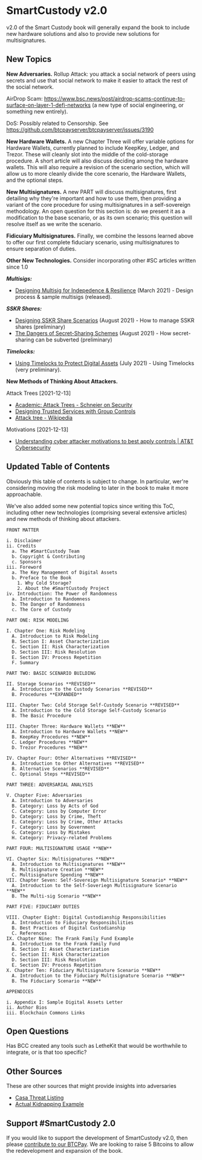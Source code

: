 # SmartCustody v2.0

v2.0 of the Smart Custody book will generally expand the book to include new hardware solutions and also to provide new solutions for multisignatures.

## New Topics

**New Adversaries.** Rollup Attack: you attack a social network of peers using secrets and use that social network to make it easier to attack the rest of the social network.

AirDrop Scam: https://www.bsc.news/post/airdrop-scams-continue-to-surface-on-layer-1-defi-networks (a new type of social engineering, or something new entirely).

DoS: Possibly related to Censorship. See https://github.com/btcpayserver/btcpayserver/issues/3190

**New Hardware Wallets.** A new Chapter Three will offer variable options for Hardware Wallets, currently planned to include KeepKey, Ledger, and Trezor. These will cleanly slot into the middle of the cold-storage procedure. A short article will also discuss deciding among the hardware wallets. This will also require a revision of the scenario section, which will allow us to more cleanly divide the core scenario, the Hardware Wallets, and the optional steps.

**New Multisignatures.** A new PART will discuss multisignatures, first detailing why they're important and how to use them, then providing a variant of the core procedure for using multisignatures in a self-sovereign methodology. An open question for this section is: do we present it as a modification to the base scenario, or as its own scenario; this question will resolve itself as we write the scenario.

**Fidicuiary Multisignatures.** Finally, we combine the lessons learned above to offer our first complete fiduciary scenario, using multisignatures to ensure separation of duties.

**Other New Technologies.** Consider incorporating other #SC articles written since 1.0

***Multisigs:***
* [Designing Multisig for Indepedence & Resilience](https://github.com/BlockchainCommons/SmartCustody/blob/master/Docs/Multisig.md) (March 2021) - Design process & sample multisigs (released).

***SSKR Shares:***
* [Designing SSKR Share Scenarios](https://github.com/BlockchainCommons/SmartCustody/blob/master/Docs/SSKR-Sharing.md) (August 2021) - How to manage SSKR shares (preliminary)
* [The Dangers of Secret-Sharing Schemes](https://github.com/BlockchainCommons/SmartCustody/blob/master/Docs/SSKR-Dangers.md) (August 2021) - How secret-sharing can be subverted (preliminary)

***Timelocks:***
* [Using Timelocks to Protect Digital Assets](https://github.com/BlockchainCommons/SmartCustody/blob/master/Docs/Timelocks.md) (July 2021) - Using Timelocks (very preliminary).


**New Methods of Thinking About Attackers.**

Attack Trees [2021-12-13]
- [Academic: Attack Trees - Schneier on Security](https://www.schneier.com/academic/archives/1999/12/attack_trees.html)
- [Designing Trusted Services with Group Controls](https://www.fon.hum.uva.nl/rob/Courses/InformationInSpeech/CDROM/Literature/LOTwinterschool2006/szabo.best.vwh.net/groupcontrols.html)
- [Attack tree - Wikipedia](https://en.wikipedia.org/wiki/Attack_tree)

Motivations [2021-12-13]
- [Understanding cyber attacker motivations to best apply controls | AT&T Cybersecurity](https://cybersecurity.att.com/blogs/security-essentials/understanding-cyber-attacker-motivations-to-best-apply-controls)

## Updated Table of Contents

Obviously this table of contents is subject to change. In particular, wer're considering moving the risk modeling to later in the book to make it more approachable.

We've also added some new potential topics since writing this ToC, including other new technologies (comprising several extensive articles) and new methods of thinking about attackers.

```
FRONT MATTER

i. Disclaimer
ii. Credits
  a. The #SmartCustody Team
  b. Copyright & Contributing
  c. Sponsors
iii. Foreword
  a. The Key Management of Digital Assets
  b. Preface to the Book
    1. Why Cold Storage?
    2. About the #SmartCustody Project
iv. Introduction: The Power of Randomness
  a. Introduction to Randomness
  b. The Danger of Randomness
  c. The Core of Custody

PART ONE: RISK MODELING

I. Chapter One: Risk Modeling
  A. Introduction to Risk Modeling
  B. Section I: Asset Characterization
  C. Section II: Risk Characterization
  D. Section III: Risk Resolution
  E. Section IV: Process Repetition
  F. Summary

PART TWO: BASIC SCENARIO BUILDING

II. Storage Scenarios **REVISED**
  A. Introduction to the Custody Scenarios **REVISED**
  B. Procedures **EXPANDED**

III. Chapter Two: Cold Storage Self-Custody Scenario **REVISED**
  A. Introduction to the Cold Storage Self-Custody Scenario
  B. The Basic Procedure

III. Chapter Three: Hardware Wallets **NEW**
  A. Introduction to Hardware Wallets **NEW**
  B. KeepKey Procedures **NEW**
  C. Ledger Procedures **NEW**
  D. Trezor Procedures **NEW**

IV. Chapter Four: Other Alternatives **REVISED**
  A. Introduction to Other Alternatives **REVISED**
  B. Alternative Scenarios **REVISED**
  C. Optional Steps **REVISED**

PART THREE: ADVERSARIAL ANALYSIS

V. Chapter Five: Adversaries
  A. Introduction to Adversaries
  B. Category: Loss by Acts of God
  C. Category: Loss by Computer Error
  D. Category: Loss by Crime, Theft
  E. Category: Loss by Crime, Other Attacks
  F. Category: Loss by Government
  G. Category: Loss by Mistakes
  H. Category: Privacy-related Problems

PART FOUR: MULTISIGNATURE USAGE **NEW**

VI. Chapter Six: Multisignatures **NEW**
  A. Introduction to Multisignatures **NEW**
  B. Multisignature Creation **NEW**
  C. Multisignature Spending **NEW**
VII. Chapter Seven: Self-Sovereign Multisignature Scenario* **NEW**
  A. Introduction to the Self-Soveriegn Multisignature Scenario **NEW**
  B. The Multi-sig Scenario **NEW**

PART FIVE: FIDUCIARY DUTIES

VIII. Chapter Eight: Digital Custodianship Responsibilities
  A. Introduction to Fiduciary Responsibilities
  B. Best Practices of Digital Custodianship
  C. References
IX. Chapter Nine: The Frank Family Fund Example
  A. Introduction to the Frank Family Fund
  B. Section I: Asset Characterization
  C. Section II: Risk Characterization
  D. Section III: Risk Resolution
  E. Section IV: Process Repetition
X. Chapter Ten: Fiduciary Multisignature Scenario **NEW**
  A. Introduction to the Fiduciary Multisignature Scenario **NEW**
  B. The Fiduciary Scenario **NEW**

APPENDICES

i. Appendix I: Sample Digital Assets Letter
ii. Author Bios
iii. Blockchain Commons Links
```
## Open Questions

Has BCC created any tools such as LetheKit that would be worthwhile to integrate, or is that too specific?

## Other Sources

These are other sources that might provide insights into adversaries

* [Casa Threat Listing](https://docs.keys.casa/wealth-security-protocol/)
* [Actual Kidnapping Example](https://www.elespanol.com/espana/20211103/fundador-tuenti-denuncia-secuestro-manos-millones-bitcoin/624188600_0.html?utm_medium=Social&utm_campaign=Echobox&utm_source=Twitter#Echobox=1635924343)

## Support #SmartCustody 2.0

If you would like to support the development of SmartCustody v2.0, then please [contribute to our BTCPay](https://btcpay.blockchaincommons.com/). We are looking to raise 5 Bitcoins to allow the redevelopment and expansion of the book.
